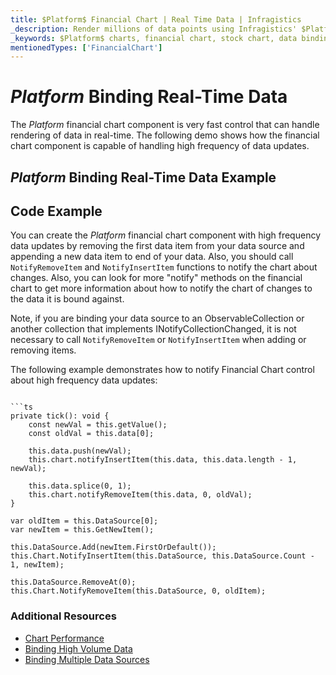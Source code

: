 ```yaml
---
title: $Platform$ Financial Chart | Real Time Data | Infragistics
_description: Render millions of data points using Infragistics' $Platform$ financial chart control at super fast speed. Check out the $ProductName$ graph's high performance!
_keywords: $Platform$ charts, financial chart, stock chart, data binding, $ProductName$, Infragistics
mentionedTypes: ['FinancialChart']
---
```

# $Platform$ Binding Real-Time Data

The $Platform$ financial chart component is very fast control that can handle rendering of data in real-time. The following demo shows how the financial chart component is capable of handling high frequency of data updates.

## $Platform$ Binding Real-Time Data Example


<code-view style="height: 500px"
           data-demos-base-url="{environment:dvDemosBaseUrl}"
           iframe-src="{environment:dvDemosBaseUrl}/charts/financial-chart-high-frequency"
           alt="$Platform$ Binding Real-Time Data Example"
           github-src="charts/financial-chart/high-frequency">
</code-view>

<div class="divider--half"></div>


## Code Example

You can create the $Platform$ financial chart component with high frequency data updates by removing the first data item from your data source and appending a new data item to end of your data. Also, you should call `NotifyRemoveItem` and `NotifyInsertItem` functions to notify the chart about changes. Also, you can look for more "notify" methods on the financial chart to get more information about how to notify the chart of changes to the data it is bound against.

<!-- Blazor -->
Note, if you are binding your data source to an ObservableCollection or another collection that implements INotifyCollectionChanged, it is not necessary to call `NotifyRemoveItem` or `NotifyInsertItem` when adding or removing items.
<!-- end: Blazor -->

The following example demonstrates how to notify Financial Chart control about high frequency data updates:
```

```ts
private tick(): void {
    const newVal = this.getValue();
    const oldVal = this.data[0];

    this.data.push(newVal);
    this.chart.notifyInsertItem(this.data, this.data.length - 1, newVal);

    this.data.splice(0, 1);
    this.chart.notifyRemoveItem(this.data, 0, oldVal);
}
```

```razor
var oldItem = this.DataSource[0];
var newItem = this.GetNewItem();

this.DataSource.Add(newItem.FirstOrDefault());
this.Chart.NotifyInsertItem(this.DataSource, this.DataSource.Count - 1, newItem);

this.DataSource.RemoveAt(0);
this.Chart.NotifyRemoveItem(this.DataSource, 0, oldItem);
```

<div class="divider--half"></div>

### Additional Resources
<div class="divider--half"></div>

* [Chart Performance](financial-chart-performance.md)
* [Binding High Volume Data](financial-chart-high-volume.md)
* [Binding Multiple Data Sources](financial-chart-multiple-data.md)

